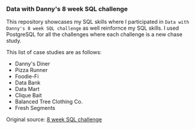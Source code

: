 ### Data with Danny's 8 week SQL challenge

This repository showcases my SQL skills where I participated in `Data with Danny's 8 week SQL challenge` as well reinfornce my SQL skills. I used PostgreSQL for all the challenges where each challenge is a new chase study.

This list of case studies are as follows:

- Danny's Diner
- Pizza Runner
- Foodie-Fi
- Data Bank
- Data Mart
- Clique Bait
- Balanced Tree Clothing Co.
- Fresh Segments

Original source: [8 week SQL challenge](https://8weeksqlchallenge.com/)
